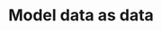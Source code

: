 ---
title: 'Model data as data'
description: Data-oriented programming encourages representing data in its pure form. Ballerina and Java provide records, which is a language construct that simplifies this pure data representation. While Java has recently enhanced its capabilities to support this approach, Ballerina has been fundamentally architected to facilitate data-oriented programming from its inception.
url: https://github.com/ballerina-guides/integration-samples/tree/main/data-oriented-programming/model-data-as-data
--- 